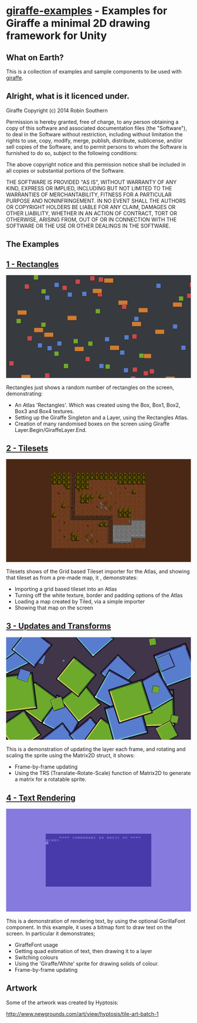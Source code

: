 [giraffe-examples](https://github.com/betajaen/giraffe-examples) - Examples for Giraffe a minimal 2D drawing framework for Unity
=================================================================================================================================

What on Earth?
--------------

This is a collection of examples and sample components to be used with [giraffe](https://github.com/betajaen/giraffe).


Alright, what is it licenced under.
-----------------------------------

Giraffe Copyright (c) 2014 Robin Southern

Permission is hereby granted, free of charge, to any person obtaining a copy
of this software and associated documentation files (the "Software"), to deal
in the Software without restriction, including without limitation the rights
to use, copy, modify, merge, publish, distribute, sublicense, and/or sell
copies of the Software, and to permit persons to whom the Software is
furnished to do so, subject to the following conditions:

The above copyright notice and this permission notice shall be included in all
copies or substantial portions of the Software.

THE SOFTWARE IS PROVIDED "AS IS", WITHOUT WARRANTY OF ANY KIND, EXPRESS OR
IMPLIED, INCLUDING BUT NOT LIMITED TO THE WARRANTIES OF MERCHANTABILITY,
FITNESS FOR A PARTICULAR PURPOSE AND NONINFRINGEMENT. IN NO EVENT SHALL THE
AUTHORS OR COPYRIGHT HOLDERS BE LIABLE FOR ANY CLAIM, DAMAGES OR OTHER
LIABILITY, WHETHER IN AN ACTION OF CONTRACT, TORT OR OTHERWISE, ARISING FROM,
OUT OF OR IN CONNECTION WITH THE SOFTWARE OR THE USE OR OTHER DEALINGS IN THE
SOFTWARE.


The Examples
------------

## [1 - Rectangles](https://github.com/betajaen/giraffe-examples/tree/master/1-Rectangles)

![Rectangles](https://raw.githubusercontent.com/betajaen/giraffe-examples/master//1-Rectangles/Example.png)


Rectangles just shows a random number of rectangles on the screen, demonstrating:

* An Atlas 'Rectangles'.  Which was created using the Box, Box1, Box2, Box3 and Box4 textures.
* Setting up the Giraffe Singleton and a Layer, using the Rectangles Atlas.
* Creation of many randomised boxes on the screen using Giraffe Layer.Begin/GiraffeLayer.End.

## [2 - Tilesets](https://github.com/betajaen/giraffe-examples/tree/master/2-Tilesets)

![Tilesets](https://raw.githubusercontent.com/betajaen/giraffe-examples/master//2-Tilesets/Example.png)

Tilesets shows of the Grid based Tileset importer for the Atlas, and showing that tileset as from a pre-made map, it , demonstrates:

* Importing a grid based tileset into an Atlas
* Turning off the white texture, border and padding options of the Atlas
* Loading a map created by Tiled, via a simple importer
* Showing that map on the screen

## [3 - Updates and Transforms](https://github.com/betajaen/giraffe-examples/tree/master/3-UpdatesAndTransforms)

![Updates and Transforms](https://raw.githubusercontent.com/betajaen/giraffe-examples/master//3-UpdatesAndTransforms/Example.png)

This is a demonstration  of updating the layer each frame, and rotating and scaling the sprite using the Matrix2D struct, it shows:

* Frame-by-frame updating
* Using the TRS (Translate-Rotate-Scale) function of Matrix2D to generate a matrix for a rotatable sprite.

## [4 - Text Rendering](https://github.com/betajaen/giraffe-examples/tree/master/4-TextRendering)

![Text Rendering](https://raw.githubusercontent.com/betajaen/giraffe-examples/master//4-TextRendering/Example.png)

This is a demonstration of rendering text, by using the optional GorillaFont component. In this example, it uses a bitmap font to draw text on the screen. In particular it demonstrates;

* GiraffeFont usage
* Getting quad estimation of text, then drawing it to a layer
* Switching colours
* Using the 'Giraffe/White' sprite for drawing solids of colour.
* Frame-by-frame updating


Artwork
-------

Some of the artwork was created by Hyptosis:

http://www.newgrounds.com/art/view/hyptosis/tile-art-batch-1

